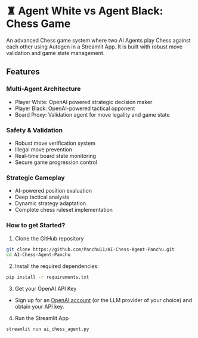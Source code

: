 # ♜ Agent White vs Agent Black: Chess Game

An advanced Chess game system where two AI Agents play Chess against each other using Autogen in a Streamlit App. It is built with robust move validation and game state management.

## Features

### Multi-Agent Architecture
- Player White: OpenAI powered strategic decision maker
- Player Black: OpenAI-powered tactical opponent
- Board Proxy: Validation agent for move legality and game state

### Safety & Validation
- Robust move verification system
- Illegal move prevention
- Real-time board state monitoring
- Secure game progression control

### Strategic Gameplay
- AI-powered position evaluation
- Deep tactical analysis
- Dynamic strategy adaptation
- Complete chess ruleset implementation


### How to get Started?

1. Clone the GitHub repository

```bash
git clone https://github.com/Panchu11/AI-Chess-Agent-Panchu.git
cd AI-Chess-Agent-Panchu
```
2. Install the required dependencies:

```bash
pip install -r requirements.txt
```
3. Get your OpenAI API Key

- Sign up for an [OpenAI account](https://platform.openai.com/) (or the LLM provider of your choice) and obtain your API key.

4. Run the Streamlit App
```bash
streamlit run ai_chess_agent.py
```

